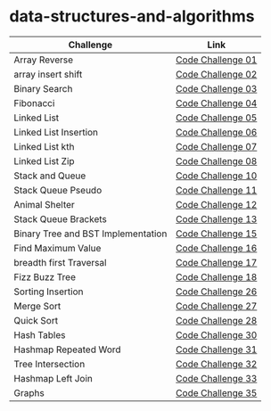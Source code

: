# data-structures-and-algorithms

| Challenge                          | Link                                                               |
|------------------------------------|--------------------------------------------------------------------|
| Array Reverse                      | [Code Challenge 01](Not_DS/Reverse_Array/README.md)                |
| array insert shift                 | [Code Challenge 02](Not_DS/array_insert_shift/README.md)           |
| Binary Search                      | [Code Challenge 03](Not_DS/array_binary_search/README.md)          |
| Fibonacci                          | [Code Challenge 04](Not_DS/Fibunacci/README.md)                    |
| Linked List                        | [Code Challenge 05](DS/linked_list/Code_challenge05.md)            |
| Linked List Insertion              | [Code Challenge 06](DS/linked_list/Code_challenge06.md)            |
| Linked List kth                    | [Code Challenge 07](DS/linked_list/Code_challenge07.md)            |
| Linked List Zip                    | [Code Challenge 08](DS/linked_list/Code_challenge08.md)            |
| Stack and Queue                    | [Code Challenge 10](DS/stack_queue/stack_and_queue/README.md)      |
| Stack Queue Pseudo                 | [Code Challenge 11](DS/stack_queue/pseudo_queue/PseudoQueue.md)    |
| Animal Shelter                     | [Code Challenge 12](DS/stack_queue/animal_shelter/README.md)       |
| Stack Queue Brackets               | [Code Challenge 13](DS/stack_queue/stack_queue_brackets/README.md) |
| Binary Tree and BST Implementation | [Code Challenge 15](DS/Trees/binary_tree/README.md)                |
| Find Maximum Value                 | [Code Challenge 16](DS/Trees/binary_tree/README.md)                |
| breadth first Traversal            | [Code Challenge 17](DS/Trees/binary_tree/breadth_first_md.md)      |
| Fizz Buzz Tree                     | [Code Challenge 18](DS/Trees/fizz_buzz_tree/READMEmd)              |
| Sorting Insertion                  | [Code Challenge 26](Not_DS/Sorting/sorting_insertion/README.md)    |
| Merge Sort                         | [Code Challenge 27](Not_DS/Sorting/merge_sort/README.md)           |
| Quick Sort                         | [Code Challenge 28](Not_DS/Sorting/quick_sort/README.md)           |
| Hash Tables                        | [Code Challenge 30](DS/Hash_Tables/README.md)                      |
| Hashmap Repeated Word              | [Code Challenge 31](DS/Hash_Tables/hashmap_repeated_word.md)       |
| Tree Intersection                  | [Code Challenge 32](DS/Hash_Tables/tree_intersection/README.md)    |
| Hashmap Left Join                  | [Code Challenge 33](DS/Hash_Tables/hashmap_left_join/README.md)    |
| Graphs                             | [Code Challenge 35](DS/Graph/README.md)                            |
